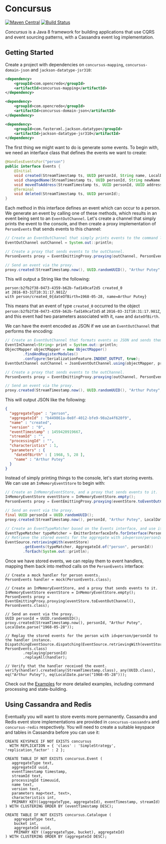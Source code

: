 # Concursus

[![Maven Central](https://img.shields.io/maven-central/v/com.opencredo/concursus.svg)](http://search.maven.org/#artifactdetails%7Ccom.opencredo%7Cconcursus%7C0.2%7Cpom)
[![Build Status](https://travis-ci.org/opencredo/concursus.svg?branch=master)](https://travis-ci.org/opencredo/concursus)

_Concursus_ is a Java 8 framework for building applications that use CQRS and event sourcing patterns, with a Cassandra event log implementation.

## Getting Started

Create a project with dependencies on `concursus-mapping`, `concursus-domain-json` and `jackson-datatype-jsr310`:

```xml
<dependency>
    <groupId>com.opencredo</groupId>
    <artifactId>concursus-mapping</artifactId>
</dependency>

<dependency>
    <groupId>com.opencredo</groupId>
    <artifactId>concursus-domain-json</artifactId>
</dependency>

<dependency>
    <groupId>com.fasterxml.jackson.datatype</groupId>
    <artifactId>jackson-datatype-jsr310</artifactId>
</dependency>
```

The first thing we might want to do is generate some events. To begin with, we need an interface class that defines the events we want to create:

```java
@HandlesEventsFor("person")
public interface Events {
    @Initial
    void created(StreamTimestamp ts, UUID personId, String name, LocalDate dateOfBirth);
    void changedName(StreamTimestamp ts, UUID personId, String newName);
    void movedToAddress(StreamTimestamp ts, UUID personId, UUID addressId);
    @Terminal
    void deleted(StreamTimestamp ts, UUID personId);
}
```

Each method in this interface defines an event which can occur to a person. We generate an event by calling one of these methods, which results in an event being sent to an `EventOutChannel`. Let's create a channel that simply prints the event to the console, and then create a proxy implementation of `PersonEvents` that sends events to this channel:

```java
// Create an EventOutChannel that simply prints events to the command line
EventOutChannel outChannel = System.out::println;

// Create a proxy that sends events to the outChannel.
PersonEvents proxy = EventEmittingProxy.proxying(outChannel, PersonEvents.class);

// Send an event via the proxy.
proxy.created(StreamTimestamp.now(), UUID.randomUUID(), "Arthur Putey", LocalDate.parse("1968-05-28"));
```

This will output a String like the following:

```
person:b2fb2f38-0473-4359-b62b-fad149caf2d5 created_0
at 2016-03-31T10:31:17.981Z/
with person/created_0{dateOfBirth=1968-05-28, name=Arthur Putey}
```

This means that an event of type `created_0` occurred to the object `person:b2fb2f38-0473-4359-b62b-fad149caf2d5` at `2016-03-31T10:31:17.981Z`, and this event had two parameters associated with it, `name` and `dateOfBirth`.

We can have the event encoded as JSON if we use an `EventOutChannel` that performs the encoding:

```java
// Create an EventOutChannel that formats events as JSON and sends them to a command line printer.
EventInChannel<String> print = System.out::println;
ObjectMapper objectMapper = new ObjectMapper()
        .findAndRegisterModules()
        .configure(SerializationFeature.INDENT_OUTPUT, true);
EventOutChannel outChannel = JsonEventOutChannel.using(objectMapper, print);

// Create a proxy that sends events to the outChannel.
PersonEvents proxy = EventEmittingProxy.proxying(outChannel, PersonEvents.class);

// Send an event via the proxy.
proxy.created(StreamTimestamp.now(), UUID.randomUUID(), "Arthur Putey", LocalDate.parse("1968-05-28"));
```

This will output JSON like the following:

```json
{
  "aggregateType" : "person",
  "aggregateId" : "b449861a-0e8f-4012-bfe9-98a2a4f620f9",
  "name" : "created",
  "version" : "0",
  "eventTimestamp" : 1459420919667,
  "streamId" : "",
  "processingId" : "",
  "characteristics" : 1,
  "parameters" : {
    "dateOfBirth" : [ 1968, 5, 28 ],
    "name" : "Arthur Putey"
  }
}
```

Instead of simply printing things to the console, let's start storing events. We can use an `InMemoryEventStore` to begin with:

```java
// Create an InMemoryEventStore, and a proxy that sends events to it.
InMemoryEventStore eventStore = InMemoryEventStore.empty();
PersonEvents proxy = EventEmittingProxy.proxying(eventStore.toEventOutChannel(), PersonEvents.class);

// Send an event via the proxy.
final UUID personId = UUID.randomUUID();
proxy.created(StreamTimestamp.now(), personId, "Arthur Putey", LocalDate.parse("1968-05-28"));

// Create an EventTypeMatcher based on the Events interface, and use it to map events back out of the store
EventTypeMatcher typeMatcher = EmitterInterfaceInfo.forInterface(PersonEvents.class).getEventTypeMatcher();
// Retrieve the stored events for the aggregate with id=person/personId, and print them to the console.
EventSource.retrievingWith(eventStore)
        .getEvents(typeMatcher, AggregateId.of("person", personId))
        .forEach(System.out::println);
```

Once we have stored events, we can replay them to event handlers, mapping them back into method calls on the `PersonEvents` interface:

```
// Create a mock handler for person events.
PersonEvents handler = mock(PersonEvents.class);

// Create an InMemoryEventStore, and a proxy that sends events to it.
InMemoryEventStore eventStore = InMemoryEventStore.empty();
PersonEvents proxy = EventEmittingProxy.proxying(eventStore.toEventOutChannel(), PersonEvents.class);

// Send an event via the proxy.
UUID personId = UUID.randomUUID();
proxy.created(StreamTimestamp.now(), personId, "Arthur Putey", LocalDate.parse("1968-05-28"));

// Replay the stored events for the person with id=person/personId to the handler instance.
DispatchingEventSource.dispatching(EventSource.retrievingWith(eventStore), PersonEvents.class)
        .replaying(personId)
        .replayAll(handler);

// Verify that the handler received the event.
verify(handler).created(any(StreamTimestamp.class), any(UUID.class), eq("Arthur Putey"), eq(LocalDate.parse("1968-05-28")));
```

Check out the [Examples](https://github.com/opencredo/concursus/tree/master/concursus-examples/src/test/java/com/opencredo/concursus/examples) for more detailed examples, including command processing and state-building.

## Using Cassandra and Redis

Eventually you will want to store events more permanently. Cassandra and Redis event store implementations are provided in `concursus-cassandra` and `concursus-redis` respectively. You will need to create a suitable keyspace and tables in Cassandra before you can use it:

```cql
CREATE KEYSPACE IF NOT EXISTS concursus
  WITH REPLICATION = { 'class' : 'SimpleStrategy', 'replication_factor' : 2 };

CREATE TABLE IF NOT EXISTS concursus.Event (
   aggregateType text,
   aggregateId uuid,
   eventTimestamp timestamp,
   streamId text,
   processingId timeuuid,
   name text,
   version text,
   parameters map<text, text>,
   characteristics int,
   PRIMARY KEY((aggregateType, aggregateId), eventTimestamp, streamId)
) WITH CLUSTERING ORDER BY (eventTimestamp DESC);

CREATE TABLE IF NOT EXISTS concursus.Catalogue (
    aggregateType text,
    bucket int,
    aggregateId uuid,
    PRIMARY KEY ((aggregateType, bucket), aggregateId)
) WITH CLUSTERING ORDER BY (aggregateId DESC);
```

